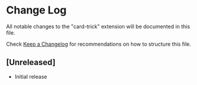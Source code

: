 # Change Log

All notable changes to the "card-trick" extension will be documented in this file.

Check [Keep a Changelog](http://keepachangelog.com/) for recommendations on how to structure this file.

## [Unreleased]

- Initial release